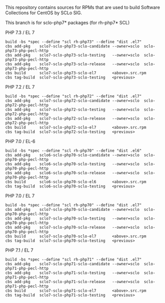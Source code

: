 This repository contains sources for RPMs that are used
to build Software Collections for CentOS by SCLo SIG.

This branch is for sclo-php7* packages (for rh-php7* SCL)


PHP 7.3 / EL 7

    build -bs *spec --define "scl rh-php73" --define "dist .el7"
    cbs add-pkg    sclo7-sclo-php73-sclo-candidate --owner=sclo  sclo-php73-php-pecl-http
    cbs add-pkg    sclo7-sclo-php73-sclo-testing   --owner=sclo  sclo-php73-php-pecl-http
    cbs add-pkg    sclo7-sclo-php73-sclo-release   --owner=sclo  sclo-php73-php-pecl-http
    cbs build      sclo7-sclo-php73-sclo-el7       <above>.src.rpm
    cbs tag-build  sclo7-sclo-php73-sclo-testing   <previous>

PHP 7.2 / EL 7

    build -bs *spec --define "scl rh-php72" --define "dist .el7"
    cbs add-pkg    sclo7-sclo-php72-sclo-candidate --owner=sclo  sclo-php72-php-pecl-http
    cbs add-pkg    sclo7-sclo-php72-sclo-testing   --owner=sclo  sclo-php72-php-pecl-http
    cbs add-pkg    sclo7-sclo-php72-sclo-release   --owner=sclo  sclo-php72-php-pecl-http
    cbs build      sclo7-sclo-php72-sclo-el7       <above>.src.rpm
    cbs tag-build  sclo7-sclo-php72-sclo-testing   <previous>

PHP 7.0 / EL-6

    build -bs *spec --define "scl rh-php70" --define "dist .el6"
    cbs add-pkg    sclo6-sclo-php70-sclo-candidate --owner=sclo  sclo-php70-php-pecl-http
    cbs add-pkg    sclo6-sclo-php70-sclo-testing   --owner=sclo  sclo-php70-php-pecl-http
    cbs add-pkg    sclo6-sclo-php70-sclo-release   --owner=sclo  sclo-php70-php-pecl-http
    cbs build      sclo6-sclo-php70-sclo-el6       <above>.src.rpm
    cbs tag-build  sclo6-sclo-php70-sclo-testing   <previous>

PHP 7.0 / EL 7

    build -bs *spec --define "scl rh-php70" --define "dist .el7"
    cbs add-pkg    sclo7-sclo-php70-sclo-candidate --owner=sclo  sclo-php70-php-pecl-http
    cbs add-pkg    sclo7-sclo-php70-sclo-testing   --owner=sclo  sclo-php70-php-pecl-http
    cbs add-pkg    sclo7-sclo-php70-sclo-release   --owner=sclo  sclo-php70-php-pecl-http
    cbs build      sclo7-sclo-php70-sclo-el7       <above>.src.rpm
    cbs tag-build  sclo7-sclo-php70-sclo-testing   <previous>

PHP 7.1 / EL 7

    build -bs *spec --define "scl rh-php71" --define "dist .el7"
    cbs add-pkg    sclo7-sclo-php71-sclo-candidate --owner=sclo  sclo-php71-php-pecl-http
    cbs add-pkg    sclo7-sclo-php71-sclo-testing   --owner=sclo  sclo-php71-php-pecl-http
    cbs add-pkg    sclo7-sclo-php71-sclo-release   --owner=sclo  sclo-php71-php-pecl-http
    cbs build      sclo7-sclo-php71-sclo-el7       <above>.src.rpm
    cbs tag-build  sclo7-sclo-php71-sclo-testing   <previous>



